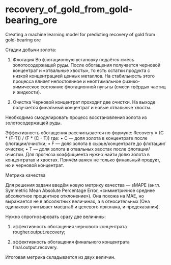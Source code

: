 # recovery_of_gold_from_gold-bearing_ore
Creating a machine learning model for predicting recovery of gold from gold-bearing ore

Стадии добычи золота:

1. Флотация
Во флотационную установку подаётся смесь золотосодержащей руды. После обогащения получается черновой концентрат и «отвальные хвосты», то есть остатки продукта с низкой концентрацией ценных металлов.
На стабильность этого процесса влияет непостоянное и неоптимальное физико-химическое состояние флотационной пульпы (смеси твёрдых частиц и жидкости).

2. Очистка
Черновой концентрат проходит две очистки. На выходе получается финальный концентрат и новые отвальные хвосты.



Необходимо смоделировать процесс восстановления золота из золотосодержащей руды.

Эффективность обогащения рассчитывается по формуле:
Recovery = (C * (F-T)) / (F * (C - T))
где:
•	C — доля золота в концентрате после флотации/очистки;
•	F — доля золота в сырье/концентрате до флотации/очистки;
•	T — доля золота в отвальных хвостах после флотации/очистки.
Для прогноза коэффициента нужно найти долю золота в концентратах и хвостах. Причём важен не только финальный продукт, но и черновой концентрат.


Метрика качества


Для решения задачи введём новую метрику качества — sMAPE (англ. Symmetric Mean Absolute Percentage Error, «симметричное среднее абсолютное процентное отклонение»).
Она похожа на MAE, но выражается не в абсолютных величинах, а в относительных (Она одинаково учитывает масштаб и целевого признака, и предсказания).

Нужно спрогнозировать сразу две величины:

1.	эффективность обогащения чернового концентрата rougher.output.recovery;

2.	эффективность обогащения финального концентрата final.output.recovery.

Итоговая метрика складывается из двух величин.
 

